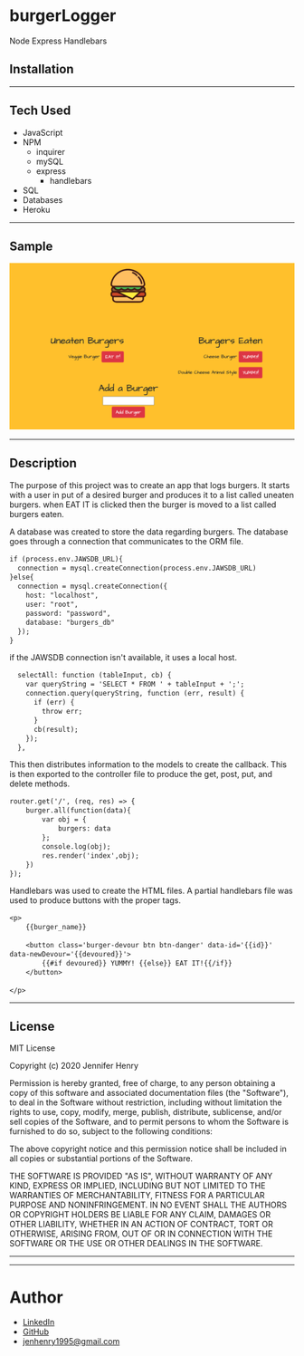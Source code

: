 # burgerLogger
Node Express Handlebars

## Installation

<hr />

## Tech Used

* JavaScript
* NPM
    * inquirer
    * mySQL
    * express
        * handlebars
* SQL
* Databases
* Heroku

<hr />

## Sample

![sample img](public/assets/img/sample.png)

<hr />

## Description

The purpose of this project was to create an app that logs burgers. It starts with a user in put of a desired burger and produces it to a list called uneaten burgers. when EAT IT is clicked then the burger is moved to a list called burgers eaten. 

A database was created to store the data regarding burgers. The database goes through a connection that communicates to the ORM file. 

```
if (process.env.JAWSDB_URL){
  connection = mysql.createConnection(process.env.JAWSDB_URL)
}else{
  connection = mysql.createConnection({
    host: "localhost",
    user: "root",
    password: "password",
    database: "burgers_db"
  });
}
```
if the JAWSDB connection isn't available, it uses a local host.

```
  selectAll: function (tableInput, cb) {
    var queryString = 'SELECT * FROM ' + tableInput + ';';
    connection.query(queryString, function (err, result) {
      if (err) {
        throw err;
      }
      cb(result);
    });
  },
```

This then distributes information to the models to create the callback. This is then exported to the controller file to produce the get, post, put, and delete methods.

```
router.get('/', (req, res) => {
    burger.all(function(data){
        var obj = {
            burgers: data
        };
        console.log(obj);
        res.render('index',obj);
    })
});
```

Handlebars was used to create the HTML files. A partial handlebars file was used to produce buttons with the proper tags.

```
<p>
    {{burger_name}}

    <button class='burger-devour btn btn-danger' data-id='{{id}}' data-newDevour='{{devoured}}'>
        {{#if devoured}} YUMMY! {{else}} EAT IT!{{/if}}
    </button>

</p>
```


<hr />

## License

MIT License

Copyright (c) 2020 Jennifer Henry

Permission is hereby granted, free of charge, to any person obtaining a copy of this software and associated documentation files (the "Software"), to deal in the Software without restriction, including without limitation the rights to use, copy, modify, merge, publish, distribute, sublicense, and/or sell copies of the Software, and to permit persons to whom the Software is furnished to do so, subject to the following conditions:

The above copyright notice and this permission notice shall be included in all copies or substantial portions of the Software.

THE SOFTWARE IS PROVIDED "AS IS", WITHOUT WARRANTY OF ANY KIND, EXPRESS OR IMPLIED, INCLUDING BUT NOT LIMITED TO THE WARRANTIES OF MERCHANTABILITY, FITNESS FOR A PARTICULAR PURPOSE AND NONINFRINGEMENT. IN NO EVENT SHALL THE AUTHORS OR COPYRIGHT HOLDERS BE LIABLE FOR ANY CLAIM, DAMAGES OR OTHER LIABILITY, WHETHER IN AN ACTION OF CONTRACT, TORT OR OTHERWISE, ARISING FROM, OUT OF OR IN CONNECTION WITH THE SOFTWARE OR THE USE OR OTHER DEALINGS IN THE SOFTWARE.


<hr />
<hr />

# Author

* [LinkedIn](https://www.linkedin.com/in/jennifer-henry-4a540a149/)
* [GitHub](https://github.com/jenryhennifer)
* jenhenry1995@gmail.com
